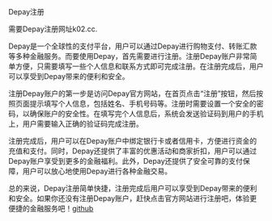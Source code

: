 Depay注册

需要Depay注册网址k02.cc.

Depay是一个全球性的支付平台，用户可以通过Depay进行购物支付、转账汇款等多种金融服务。而要使用Depay，首先需要进行注册。注册Depay账户非常简单方便，只需要填写一些个人信息和联系方式即可完成注册。在注册完成后，用户可以享受到Depay带来的便利和安全。

注册Depay账户的第一步是访问Depay官方网站，在首页点击“注册”按钮，然后按照页面提示填写个人信息，包括姓名、手机号码等。注册时需要设置一个安全的密码，以确保账户的安全性。在填写完个人信息后，系统会发送验证码到用户的手机上，用户需要输入正确的验证码完成注册。

注册完成后，用户可以在Depay账户中绑定银行卡或者信用卡，方便进行资金的充值和支付。同时，Depay还提供了丰富的优惠活动和商家折扣，用户可以通过Depay账户享受到更多的金融福利。此外，Depay还提供了安全可靠的支付保障，用户可以放心地使用Depay进行各种金融交易。

总的来说，Depay注册简单快捷，注册完成后用户可以享受到Depay带来的便利和安全。如果你还没有注册Depay账户，赶快点击官方网站进行注册吧，体验更便捷的金融服务吧！[github](https://github.com)